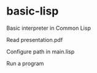basic-lisp
==========

Basic interpreter in Common Lisp

Read presentation.pdf

Configure path in main.lisp

Run a program